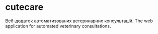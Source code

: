 # cutecare
Веб-додаток автоматизованих ветеринарних консультацій. The web application for automated veterinary consultations.
